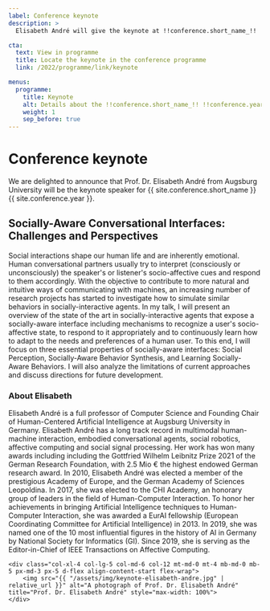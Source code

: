 ```yaml
---
label: Conference keynote
description: >
  Elisabeth André will give the keynote at !!conference.short_name_!! !!conference.year!!, the topic of 'Socially-Aware Conversational Interfaces: Challenges and Perspectives'

cta:
  text: View in programme
  title: Locate the keynote in the conference programme
  link: /2022/programme/link/keynote

menus:
  programme:
    title: Keynote
    alt: Details about the !!conference.short_name_!! !!conference.year!! conference keynote
    weight: 1
    sep_before: true
---
```


# Conference keynote

We are delighted to announce that Prof. Dr. Elisabeth André from Augsburg University will be the keynote speaker for {{ site.conference.short_name }} {{ site.conference.year }}.

## Socially-Aware Conversational Interfaces: Challenges and Perspectives

Social interactions shape our human life and are inherently emotional. Human conversational partners usually try to interpret (consciously or unconsciously) the speaker's or listener's socio-affective cues and respond to them accordingly. With the objective to contribute to more natural and intuitive ways of communicating with machines, an increasing number of research projects has started to investigate how to simulate similar behaviors in socially-interactive agents. In my talk, I will present an overview of the state of the art in socially-interactive agents that expose a socially-aware interface including mechanisms to recognize a user's socio-affective state, to respond to it appropriately and to continuously learn how to adapt to the needs and preferences of a human user. To this end, I will focus on three essential properties of socially-aware interfaces: Social Perception, Socially-Aware Behavior Synthesis, and Learning Socially-Aware Behaviors. I will also analyze the limitations of current approaches and discuss directions for future development.

### About Elisabeth

<div class="row">
	<div class="col-xl-8 col-lg-7 col-md-6 col-12">
    <p>
        Elisabeth André is a full professor of Computer Science and Founding Chair of Human-Centered Artificial Intelligence at Augsburg University in Germany. Elisabeth André has a long track record in multimodal human-machine interaction, embodied conversational agents, social robotics, affective computing and social signal processing. Her work has won many awards including including the Gottfried Wilhelm Leibnitz Prize 2021 of the German Research Foundation, with 2.5 Mio € the highest endowed German research award. In 2010, Elisabeth André was elected a member of the prestigious Academy of Europe, and the German Academy of Sciences Leopoldina. In 2017, she was elected to the CHI Academy, an honorary group of leaders in the field of Human-Computer Interaction. To honor her achievements in bringing Artificial Intelligence techniques to Human-Computer Interaction, she was awarded a EurAI fellowship (European Coordinating Committee for Artificial Intelligence) in 2013. In 2019, she was named one of the 10 most influential figures in the history of AI in Germany by National Society for Informatics (GI). Since 2019, she is serving as the Editor-in-Chief of IEEE Transactions on Affective Computing.
    </p>
    </div>
        
    <div class="col-xl-4 col-lg-5 col-md-6 col-12 mt-md-0 mt-4 mb-md-0 mb-5 px-md-3 px-5 d-flex align-content-start flex-wrap">
        <img src="{{ "/assets/img/keynote-elisabeth-andre.jpg" | relative_url }}" alt="A photograph of Prof. Dr. Elisabeth André" title="Prof. Dr. Elisabeth André" style="max-width: 100%">
    </div>
</div>